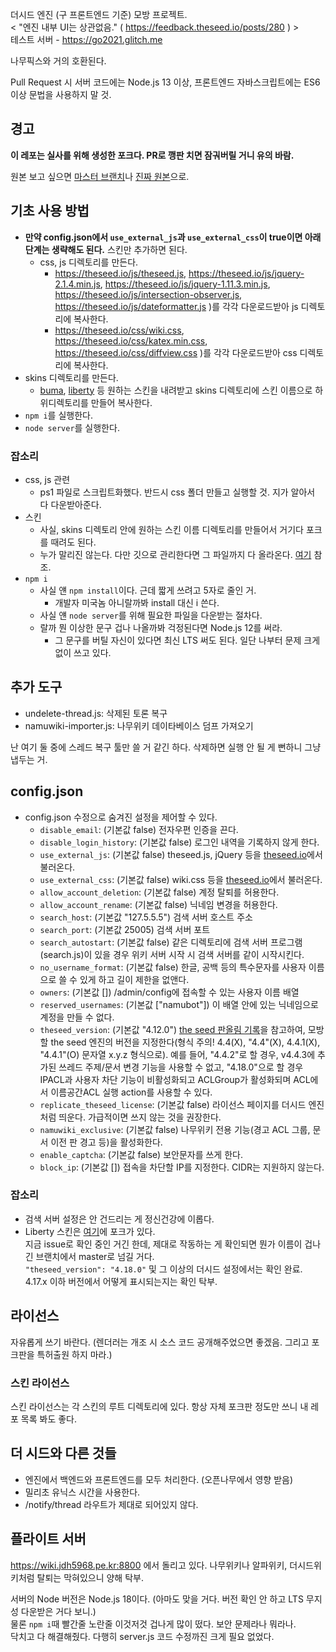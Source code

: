 더시드 엔진 (구 프론트엔드 기준) 모방 프로젝트.  
< "엔진 내부 UI는 상관없음." ( https://feedback.theseed.io/posts/280 ) >  
테스트 서버 - https://go2021.glitch.me

나무픽스와 거의 호환된다.

Pull Request 시 서버 코드에는 Node.js 13 이상, 프론트엔드 자바스크립트에는 ES6 이상 문법을 사용하지 말 것.

## 경고
<b style="size: 3em;">이 레포는 실사를 위해 생성한 포크다. PR로 깽판 치면 잠궈버릴 거니 유의 바람.</b>


원본 보고 싶으면 [마스터 브랜치](https://github.com/JeonDohyeon/imitated-seed/blob/master)나 [진짜 원본](https://github.com/gdl-blue/imitated-seed-2)으로.

## 기초 사용 방법
- **만약 config.json에서 `use_external_js`과 `use_external_css`이 true이면 아래 단계는 생략해도 된다.** 스킨만 추가하면 된다.
  - css, js 디렉토리를 만든다.
    - https://theseed.io/js/theseed.js, https://theseed.io/js/jquery-2.1.4.min.js, https://theseed.io/js/jquery-1.11.3.min.js, https://theseed.io/js/intersection-observer.js, https://theseed.io/js/dateformatter.js )를 각각 다운로드받아 js 디렉토리에 복사한다.
    - https://theseed.io/css/wiki.css, https://theseed.io/css/katex.min.css, https://theseed.io/css/diffview.css )를 각각 다운로드받아 css 디렉토리에 복사한다.
- skins 디렉토리를 만든다.
  - [buma](https://github.com/LiteHell/theseed-skin-buma/tree/d77eef50a77007da391c5082b4b94818db372417), [liberty](https://github.com/namuwiki/theseed-skin-liberty/tree/153cf78f70206643ec42e856aff8280dc21eb2c0) 등 원하는 스킨을 내려받고 skins 디렉토리에 스킨 이름으로 하위디렉토리를 만들어 복사한다.
- `npm i`를 실행한다.
- `node server`를 실행한다.

### 잡소리
- css, js 관련
  - ps1 파일로 스크립트화했다. 반드시 css 폴더 만들고 실행할 것. 지가 알아서 다 다운받아준다.
- 스킨
  - 사실, skins 디렉토리 안에 원하는 스킨 이름 디렉토리를 만들어서 거기다 포크를 때려도 된다.
  - 누가 말리진 않는다. 다만 깃으로 관리한다면 그 파일까지 다 올라온다. [여기](./skins/liberty) 참조.
- `npm i`
  - 사실 얜 `npm install`이다. 근데 짧게 쓰려고 5자로 줄인 거.
    - 개발자 미국놈 아니랄까봐 install 대신 i 쓴다.
  - 사실 얜 `node server`를 위해 필요한 파일을 다운받는 절차다.
  - 랄까 뭔 이상한 문구 겁나 나올까봐 걱정된다면 Node.js 12를 써라.
    - 그 문구를 버틸 자신이 있다면 최신 LTS 써도 된다. 일단 나부터 문제 크게 없이 쓰고 있다.

## 추가 도구
- undelete-thread.js: 삭제된 토론 복구
- namuwiki-importer.js: 나무위키 데이타베이스 덤프 가져오기

난 여기 둘 중에 스레드 복구 툴만 쓸 거 같긴 하다. 삭제하면 실행 안 될 게 뻔하니 그냥 냅두는 거.

## config.json
- config.json 수정으로 숨겨진 설정을 제어할 수 있다.
  - `disable_email`: (기본값 false) 전자우편 인증을 끈다.
  - `disable_login_history`: (기본값 false) 로그인 내역을 기록하지 않게 한다.
  - `use_external_js`: (기본값 false) theseed.js, jQuery 등을 [theseed.io](https://theseed.io)에서 불러온다.
  - `use_external_css`: (기본값 false) wiki.css 등을 [theseed.io](https://theseed.io)에서 불러온다.
  - `allow_account_deletion`: (기본값 false) 계정 탈퇴를 허용한다.
  - `allow_account_rename`: (기본값 false) 닉네임 변경을 허용한다.
  - `search_host`: (기본값 "127.5.5.5") 검색 서버 호스트 주소
  - `search_port`: (기본값 25005) 검색 서버 포트
  - `search_autostart`: (기본값 false) 같은 디렉토리에 검색 서버 프로그램(search.js)이 있을 경우 위키 서버 시작 시 검색 서버를 같이 시작시킨다.
  - `no_username_format`: (기본값 false) 한글, 공백 등의 특수문자를 사용자 이름으로 쓸 수 있게 하고 길이 제한을 없앤다.
  - `owners`: (기본값 \[\]) /admin/config에 접속할 수 있는 사용자 이름 배열
  - `reserved_usernames`: (기본값 \["namubot"\]) 이 배열 안에 있는 닉네임으로 계정을 만들 수 없다.
  - `theseed_version`: (기본값 "4.12.0") [the seed 판올림 기록](https://namu.wiki/w/the%20seed/%EC%97%85%EB%8D%B0%EC%9D%B4%ED%8A%B8#toc)을 참고하여, 모방할 the seed 엔진의 버전을 지정한다(형식 주의! 4.4(X), "4.4"(X), 4.4.1(X), "4.4.1"(O) 문자열 x.y.z 형식으로). 예를 들어, "4.4.2"로 할 경우, v4.4.3에 추가된 쓰레드 주제/문서 변경 기능을 사용할 수 없고, "4.18.0"으로 할 경우 IPACL과 사용자 차단 기능이 비활성화되고 ACLGroup가 활성화되며 ACL에서 이름공간ACL 실행 action를 사용할 수 있다.
  - `replicate_theseed_license`: (기본값 false) 라이선스 페이지를 더시드 엔진처럼 띄운다. 가급적이면 쓰지 않는 것을 권장한다.
  - `namuwiki_exclusive`: (기본값 false) 나무위키 전용 기능(경고 ACL 그룹, 문서 이전 판 경고 등)을 활성화한다.
  - `enable_captcha`: (기본값 false) 보안문자를 쓰게 한다.
  - `block_ip`: (기본값 []) 접속을 차단할 IP를 지정한다. CIDR는 지원하지 않는다.

### 잡소리
- 검색 서버 설정은 안 건드리는 게 정신건강에 이롭다.
- Liberty 스킨은 [여기](https://github.com/JeonDohyeon/theseed-skin-liberty)에 포크가 있다.  
지금 issue로 확인 중인 거긴 한데, 제대로 작동하는 게 확인되면 뭔가 이름이 겁나 긴 브랜치에서 master로 넘길 거다.  
`"theseed_version": "4.18.0"` 및 그 이상의 더시드 설정에서는 확인 완료. 4.17.x 이하 버전에서 어떻게 표시되는지는 확인 탁부.

## 라이선스
자유롭게 쓰기 바란다. (렌더러는 개조 시 소스 코드 공개해주었으면 좋겠음. 그리고 포크판을 특허출원 하지 마라.)

### 스킨 라이선스
스킨 라이선스는 각 스킨의 루트 디렉토리에 있다. 항상 자체 포크판 정도만 쓰니 내 레포 목록 봐도 좋다.

## 더 시드와 다른 것들
- 엔진에서 백엔드와 프론트엔드를 모두 처리한다. (오픈나무에서 영향 받음)
- 밀리초 유닉스 시간을 사용한다.
- /notify/thread 라우트가 제대로 되어있지 않다.

## 플라이트 서버
https://wiki.jdh5968.pe.kr:8800 에서 돌리고 있다. 나무위키나 알파위키, 더시드위키처럼 탈퇴는 막혀있으니 양해 탁부.

서버의 Node 버전은 Node.js 18이다. (아마도 맞을 거다. 버전 확인 안 하고 LTS 무지성 다운받은 거다 보니.)  
물론 `npm i`때 빨간줄 노란줄 이것저것 겁나게 많이 떴다. 보안 문제라나 뭐라나.  
닥치고 다 해결해줬다. 다행히 server.js 코드 수정까진 크게 필요 없었다.
